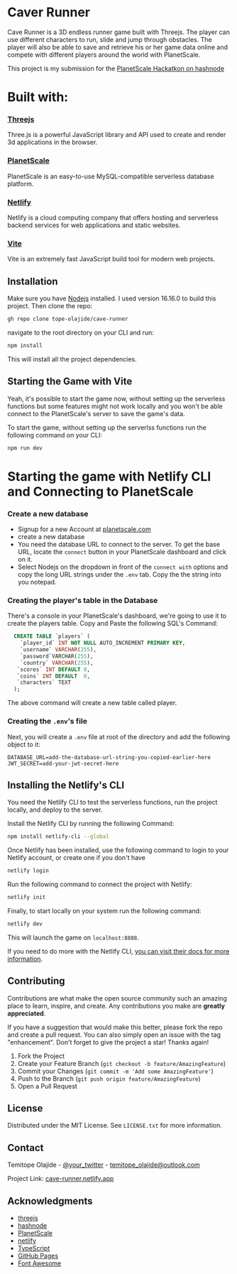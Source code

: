 # Caver Runner

Cave Runner is a 3D endless runner game built with Threejs. The player can use different characters to run, slide and jump through obstacles. The player will also be able to save and retrieve his or her game data online and compete with different players around the world with PlanetScale.

This project is my submission for the [PlanetScale Hackatkon on hashnode](https://hashnode.com/n/planetscalehackathon)
# Built with:
### [Threejs](https://threejs.org/)
Three.js is a powerful JavaScript library and API used to create and render 3d applications in the browser.
### [PlanetScale](https://planetscale.com/)
PlanetScale is an easy-to-use MySQL-compatible serverless database platform. 
### [Netlify](https://netlify.com/)
Netlify is a cloud computing company that offers hosting and serverless backend services for web applications and static websites.

### [Vite](https://vitejs.dev/)
Vite is an extremely fast JavaScript build tool for modern web projects. 
## Installation

Make sure you have [Nodejs](https://nodejs.org/) installed. I used version 16.16.0 to build this project.
Then clone the repo:

```bash
gh repo clone tope-olajide/cave-runner
```
navigate to the root directory on your CLI and run:
```bash
npm install
```
This will install all the project dependencies.

## Starting the Game with Vite
Yeah, it's possible to start the game now, without setting up the serverless functions but some features might not work locally and you won't be able connect to the PlanetScale's server to save the game's data. 

To start the game, without setting up the serverlss functions run the following command on your CLI:

```bash
npm run dev
```

# Starting the game with Netlify CLI and Connecting to PlanetScale

### Create a new database
- Signup for a new Account at [planetscale.com](https://planetscale.com)
- create a new database
- You need the database URL to connect to the server. To get the base URL, locate the `connect` button in your PlanetScale dashboard and click on it.
- Select Nodejs on the dropdown in front of the `connect with` options and copy the long URL strings under the `.env` tab. Copy the the string into you notepad.

### Creating the player's table in the Database

There's a console in your PlanetScale's dashboard, we're going to use it to create the players table. Copy and Paste the following SQL's Command:

``` sql
  CREATE TABLE `players` (
	`player_id` INT NOT NULL AUTO_INCREMENT PRIMARY KEY,
	`username` VARCHAR(255),
	`password`VARCHAR(255),
	`country` VARCHAR(255),
   `scores` INT DEFAULT 0,
   `coins` INT DEFAULT  0,
   `characters` TEXT
  );

```
The above command will create a new table called player.

### Creating the `.env`'s file

Next, you will create a `.env` file at root of the directory and add the following object to it:

```env
DATABASE_URL=add-the-database-url-string-you-copied-earlier-here
JWT_SECRET=add-your-jwt-secret-here
```

## Installing the Netlify's CLI

You need the Netlify CLI to test the serverless functions, run the project locally, and deploy to the server.

Install the Netlify CLI by running the following Command:
``` bash
npm install netlify-cli --global
```
Once Netlify has been installed, use the following command to login to your Netlify account, or create one if you don't have

``` bash
netlify login
```
Run the following command to connect the project with Netlify:

``` bash
netlify init
```
Finally, to start locally on your system run the following command:

```bash
netlify dev
```

This will launch the game on `localhost:8888`.

If you need to do more with the Netlify CLI,  [you can visit their docs for more information](https://docs.netlify.com/cli/get-started/).


## Contributing

Contributions are what make the open source community such an amazing place to learn, inspire, and create. Any contributions you make are **greatly appreciated**.

If you have a suggestion that would make this better, please fork the repo and create a pull request. You can also simply open an issue with the tag "enhancement".
Don't forget to give the project a star! Thanks again!

1. Fork the Project
2. Create your Feature Branch (`git checkout -b feature/AmazingFeature`)
3. Commit your Changes (`git commit -m 'Add some AmazingFeature'`)
4. Push to the Branch (`git push origin feature/AmazingFeature`)
5. Open a Pull Request

## License

Distributed under the MIT License. See `LICENSE.txt` for more information.


## Contact

Temitope Olajide - [@your_twitter](https://twitter.com/your_username) - temitope_olajide@outlook.com

Project Link: [cave-runner.netlify.app](https://cave-runner.netlify.app)


## Acknowledgments

* [threejs](https:threejs.org)
* [hashnode](https://hashnode.com)
* [PlanetScale](https://planetscale.com)
* [netlify](https://netlify.app)
* [TypeScript](https://www.typescriptlang.org/)
* [GitHub Pages](https://pages.github.com)
* [Font Awesome](https://fontawesome.com)